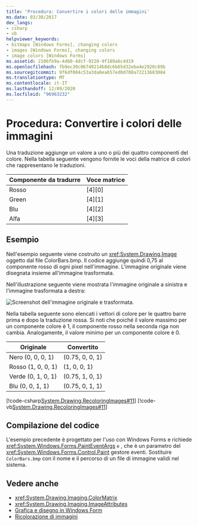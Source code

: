 ```yaml
---
title: 'Procedura: Convertire i colori delle immagini'
ms.date: 03/30/2017
dev_langs:
- csharp
- vb
helpviewer_keywords:
- bitmaps [Windows Forms], changing colors
- images [Windows Forms], changing colors
- image colors [Windows Forms]
ms.assetid: 2106fb9a-4d60-4dcf-9220-9f189a6c4d19
ms.openlocfilehash: fb9ec30c06740214b8dc6b65d32eba4e2920c89b
ms.sourcegitcommit: 9f6df084c53a3da0ea657ed0d708a72213683084
ms.translationtype: MT
ms.contentlocale: it-IT
ms.lasthandoff: 12/09/2020
ms.locfileid: "96963232"
---
```

# <a name="how-to-translate-image-colors"></a>Procedura: Convertire i colori delle immagini
Una traduzione aggiunge un valore a uno o più dei quattro componenti del colore. Nella tabella seguente vengono fornite le voci della matrice di colori che rappresentano le traduzioni.  
  
|Componente da tradurre|Voce matrice|  
|--------------------------------|------------------|  
|Rosso|[4][0]|  
|Green|[4][1]|  
|Blu|[4][2]|  
|Alfa|[4][3]|  
  
## <a name="example"></a>Esempio  
 Nell'esempio seguente viene costruito un <xref:System.Drawing.Image> oggetto dal file ColorBars.bmp. Il codice aggiunge quindi 0,75 al componente rosso di ogni pixel nell'immagine. L'immagine originale viene disegnata insieme all'immagine trasformata.  
  
 Nell'illustrazione seguente viene mostrata l'immagine originale a sinistra e l'immagine trasformata a destra:  
  
 ![Screenshot dell'immagine originale e trasformata.](./media/how-to-translate-image-colors/original-image-translate-colors.png)  
  
 Nella tabella seguente sono elencati i vettori di colore per le quattro barre prima e dopo la traduzione rossa. Si noti che poiché il valore massimo per un componente colore è 1, il componente rosso nella seconda riga non cambia. Analogamente, il valore minimo per un componente colore è 0.  
  
|Originale|Convertito|  
|--------------|----------------|  
|Nero (0, 0, 0, 1)|(0.75, 0, 0, 1)|  
|Rosso (1, 0, 0, 1)|(1, 0, 0, 1)|  
|Verde (0, 1, 0, 1)|(0.75, 1, 0, 1)|  
|Blu (0, 0, 1, 1)|(0.75, 0, 1, 1)|  
  
 [!code-csharp[System.Drawing.RecoloringImages#11](~/samples/snippets/csharp/VS_Snippets_Winforms/System.Drawing.RecoloringImages/CS/Class1.cs#11)]
 [!code-vb[System.Drawing.RecoloringImages#11](~/samples/snippets/visualbasic/VS_Snippets_Winforms/System.Drawing.RecoloringImages/VB/Class1.vb#11)]  
  
## <a name="compiling-the-code"></a>Compilazione del codice  
 L'esempio precedente è progettato per l'uso con Windows Forms e richiede <xref:System.Windows.Forms.PaintEventArgs> `e` , che è un parametro del <xref:System.Windows.Forms.Control.Paint> gestore eventi. Sostituire `ColorBars.bmp` con il nome e il percorso di un file di immagine validi nel sistema.  
  
## <a name="see-also"></a>Vedere anche

- <xref:System.Drawing.Imaging.ColorMatrix>
- <xref:System.Drawing.Imaging.ImageAttributes>
- [Grafica e disegno in Windows Form](graphics-and-drawing-in-windows-forms.md)
- [Ricolorazione di immagini](recoloring-images.md)
